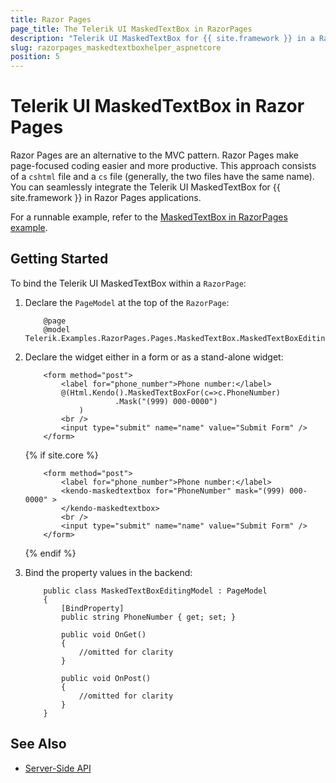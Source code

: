 ```yaml
---
title: Razor Pages
page_title: The Telerik UI MaskedTextBox in RazorPages
description: "Telerik UI MaskedTextBox for {{ site.framework }} in a RazorPages application."
slug: razorpages_maskedtextboxhelper_aspnetcore
position: 5
---
```


# Telerik UI MaskedTextBox in Razor Pages

Razor Pages are an alternative to the MVC pattern. Razor Pages make page-focused coding easier and more productive. This approach consists of a `cshtml` file and a `cs` file (generally, the two files have the same name). You can seamlessly integrate the Telerik UI MaskedTextBox for {{ site.framework }} in Razor Pages applications.

For a runnable example, refer to the [MaskedTextBox in RazorPages example](https://github.com/telerik/ui-for-aspnet-core-examples/blob/master/Telerik.Examples.RazorPages/Telerik.Examples.RazorPages/Pages/MaskedTextBox/MaskedTextBoxEditing.cshtml).

## Getting Started

To bind the Telerik UI MaskedTextBox within a `RazorPage`:

1. Declare the `PageModel` at the top of the `RazorPage`:


    ```
        @page
        @model Telerik.Examples.RazorPages.Pages.MaskedTextBox.MaskedTextBoxEditingModel
    ```

1. Declare the widget either in a form or as a stand-alone widget:


    ```HtmlHelper
        <form method="post">
            <label for="phone_number">Phone number:</label>
            @(Html.Kendo().MaskedTextBoxFor(c=>c.PhoneNumber)
                        .Mask("(999) 000-0000")
                )
            <br />
            <input type="submit" name="name" value="Submit Form" />
        </form>
    ```
    {% if site.core %}
    ```TagHelper
        <form method="post">
            <label for="phone_number">Phone number:</label>
            <kendo-maskedtextbox for="PhoneNumber" mask="(999) 000-0000" >
            </kendo-maskedtextbox>
            <br />
            <input type="submit" name="name" value="Submit Form" />
        </form>
    ```
    {% endif %}

1. Bind the property values in the backend:

    ```
        public class MaskedTextBoxEditingModel : PageModel
        {
            [BindProperty]
            public string PhoneNumber { get; set; }

            public void OnGet()
            {
                //omitted for clarity
            }

            public void OnPost()
            {
                //omitted for clarity
            }
        }
    ```

## See Also

* [Server-Side API](/api/maskedtextbox)
